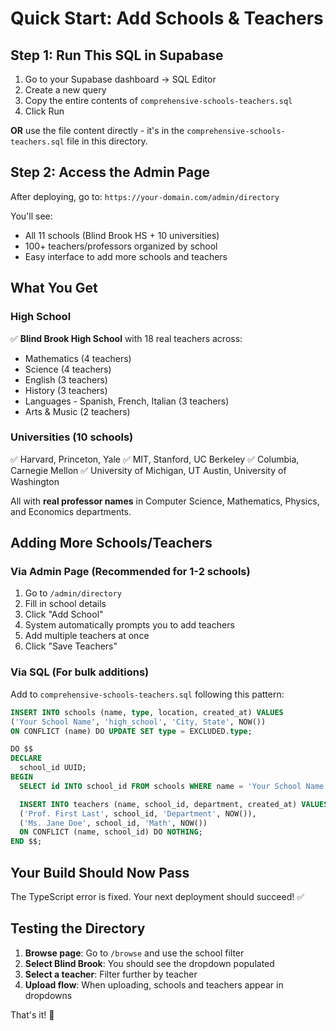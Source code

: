 # Quick Start: Add Schools & Teachers

## Step 1: Run This SQL in Supabase

1. Go to your Supabase dashboard → SQL Editor
2. Create a new query
3. Copy the entire contents of `comprehensive-schools-teachers.sql`
4. Click Run

**OR** use the file content directly - it's in the `comprehensive-schools-teachers.sql` file in this directory.

## Step 2: Access the Admin Page

After deploying, go to: `https://your-domain.com/admin/directory`

You'll see:
- All 11 schools (Blind Brook HS + 10 universities)
- 100+ teachers/professors organized by school
- Easy interface to add more schools and teachers

## What You Get

### High School
✅ **Blind Brook High School** with 18 real teachers across:
- Mathematics (4 teachers)
- Science (4 teachers)
- English (3 teachers)
- History (3 teachers)
- Languages - Spanish, French, Italian (3 teachers)
- Arts & Music (2 teachers)

### Universities (10 schools)
✅ Harvard, Princeton, Yale
✅ MIT, Stanford, UC Berkeley
✅ Columbia, Carnegie Mellon
✅ University of Michigan, UT Austin, University of Washington

All with **real professor names** in Computer Science, Mathematics, Physics, and Economics departments.

## Adding More Schools/Teachers

### Via Admin Page (Recommended for 1-2 schools)
1. Go to `/admin/directory`
2. Fill in school details
3. Click "Add School"
4. System automatically prompts you to add teachers
5. Add multiple teachers at once
6. Click "Save Teachers"

### Via SQL (For bulk additions)
Add to `comprehensive-schools-teachers.sql` following this pattern:

```sql
INSERT INTO schools (name, type, location, created_at) VALUES
('Your School Name', 'high_school', 'City, State', NOW())
ON CONFLICT (name) DO UPDATE SET type = EXCLUDED.type;

DO $$
DECLARE
  school_id UUID;
BEGIN
  SELECT id INTO school_id FROM schools WHERE name = 'Your School Name';

  INSERT INTO teachers (name, school_id, department, created_at) VALUES
  ('Prof. First Last', school_id, 'Department', NOW()),
  ('Ms. Jane Doe', school_id, 'Math', NOW())
  ON CONFLICT (name, school_id) DO NOTHING;
END $$;
```

## Your Build Should Now Pass

The TypeScript error is fixed. Your next deployment should succeed! ✅

## Testing the Directory

1. **Browse page**: Go to `/browse` and use the school filter
2. **Select Blind Brook**: You should see the dropdown populated
3. **Select a teacher**: Filter further by teacher
4. **Upload flow**: When uploading, schools and teachers appear in dropdowns

That's it! 🎉
